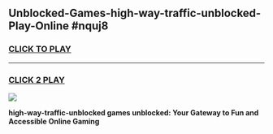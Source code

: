 
## Unblocked-Games-high-way-traffic-unblocked-Play-Online #nquj8
<h3>
<a href="https://news.freeplayer.one?title=high-way-traffic-unblocked&ref=3">CLICK TO PLAY</a></h3>
<hr>

<h3>
<a href="https://news.freeplayer.one?title=high-way-traffic-unblocked&ref=3">CLICK 2 PLAY</a>
  
</h3>

<a href="https://news.freeplayer.one?title=high-way-traffic-unblocked&ref=3"><img src="https://clearcache.store/games.png"></a>


**high-way-traffic-unblocked games unblocked: Your Gateway to Fun and Accessible Online Gaming**
